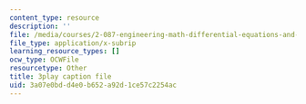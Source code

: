 ```yaml
---
content_type: resource
description: ''
file: /media/courses/2-087-engineering-math-differential-equations-and-linear-algebra-fall-2014/3a07e0bdd4e0b652a92d1ce57c2254ac_Gp94Hph_-BU.srt
file_type: application/x-subrip
learning_resource_types: []
ocw_type: OCWFile
resourcetype: Other
title: 3play caption file
uid: 3a07e0bd-d4e0-b652-a92d-1ce57c2254ac
---
```

